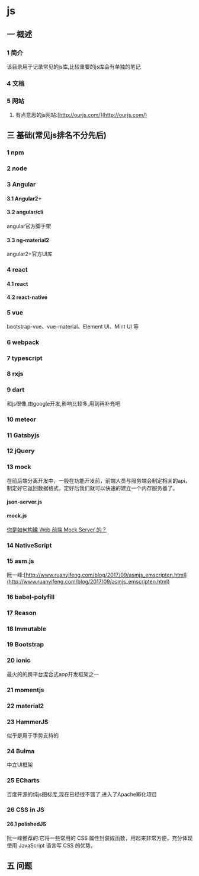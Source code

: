 # js
## 一 概述
### 1 简介
该目录用于记录常见的js库,比较重要的js库会有单独的笔记
### 4 文档
### 5 网站
1. 有点意思的js网站:[http://ourjs.com/](http://ourjs.com/)
## 三 基础(常见js排名不分先后)
### 1 npm
### 2 node
### 3 Angular
#### 3.1 Angular2+
#### 3.2 angular/cli
angular官方脚手架
#### 3.3 ng-material2
angular2+官方UI库

### 4 react
#### 4.1 react
#### 4.2 react-native
### 5 vue
bootstrap-vue、vue-material、Element UI、Mint UI 等

### 6 webpack
### 7 typescript
### 8 rxjs
### 9 dart
和js很像,由google开发,影响比较多,用到再补充吧
### 10 meteor
### 11 Gatsbyjs
### 12 jQuery
### 13 mock
在前后端分离开发中，一般在功能开发前，前端人员与服务端会制定相关的api，制定好它返回数据格式，定好后我们就可以快速的建立一个内存服务器了。
#### json-server.js
#### mock.js
[你是如何构建 Web 前端 Mock Server 的？](https://www.zhihu.com/question/35436669)

### 14 NativeScript
### 15 asm.js
阮一峰:[http://www.ruanyifeng.com/blog/2017/09/asmjs_emscripten.html](http://www.ruanyifeng.com/blog/2017/09/asmjs_emscripten.html)
### 16 babel-polyfill
### 17 Reason
### 18 Immutable
### 19 Bootstrap
### 20 ionic
最火的的跨平台混合式app开发框架之一

### 21 momentjs
### 22 material2
### 23 HammerJS
似乎是用于手势支持的


### 24 Bulma
中立UI框架

### 25 ECharts
百度开源的纯js图标库,现在已经很不错了,进入了Apache孵化项目

### 26 CSS in JS
#### 26.1 polishedJS
阮一峰推荐的:它将一些常用的 CSS 属性封装成函数，用起来非常方便，充分体现使用 JavaScript 语言写 CSS 的优势。

## 五 问题
